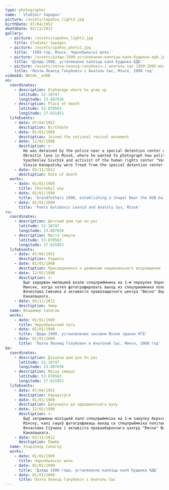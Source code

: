 ```yaml
---
type: photographer
name: ' Vladimir Sapagov'
picture: /assets/sapahou_light2.jpg
birthDate: 07/04/1952
deathDate: 03/11/2012
gallery:
  - picture: /assets/sapahou_light2.jpg
    title: Vladimir Sapagov
  - picture: /assets/spahou_photo1.jpg
    title: '1989 год, Мінск, Чарнобыльскі шлях.'
  - picture: /assets/дзяды-1990-усталяванне-капліцы-каля-будынка-кдб.jpg
    title: 'Дзяды-1990, усталяванне капліцы каля будынка КДБ'
  - picture: /assets/паэты-леанід-галубовіч-і-анатоль-сыс-1959-2005-мінск-2000-год.jpg
    title: 'Паэты Леанід Галубовіч і Анатоль Сыс, Мінск, 2000 год'
videoId: BKtmk__edOQ
en:
  coordinates:
    - description: Orphanage where he grew up
      latitude: 52.10747
      longitude: 23.687836
    - description: Place of death
      latitude: 53.870563
      longitude: 27.631851
  lifeEvents:
    - date: 07/04/1952
      desctiption: Birthdate
    - date: 01/01/1980
      desctiption: Joined the national revival movement
    - date: 12/02/1998
      desctiption: >-
        He was detained by the police near a special detention center on the 1st
        Okrestin lane in Minsk, where he wanted to photograph how politician
        Vyacheslav Sivchik and activist of the human rights center "Vesna"
        Viasim Kanapatsky were freed from the special detention center
    - date: 03/11/2012
      desctiption: Date of death
  works:
    - date: 01/01/1989
      title: Chernobyl way
    - date: 01/01/1990
      title: 'Grandfathers 1990, establishing a chapel Near the KGB building'
    - date: 01/01/2000
      title: 'Poets Golubovic Leonid and Anatoly Sys, Minsk'
ru:
  coordinates:
    - description: Детский дом где он рос
      latitude: 52.10747
      longitude: 23.687836
    - description: Место смерти
      latitude: 53.870563
      longitude: 27.631851
  lifeEvents:
    - date: 07/04/1952
      desctiption: Родился
    - date: 01/01/1980
      desctiption: Присоединился к движению национального возрождения
    - date: 12/02/1998
      desctiption: >-
        Был задержан милицией возле спецприёмника на 1-м переулке Окрестина в
        Минске, когда хотел фотографировать выход из спецприемника политика
        Вячеслава Сивчика и активиста правозащитного центра "Весна" Вадима
        Канапацкого.
    - date: 03/11/2012
      desctiption: Умер
  name: Владимир Сапагов
  works:
    - date: 01/01/1989
      title: Чернобыльский путь
    - date: 01/01/1990
      title: 'Деды-1990, установление часовни Возле здания КГБ'
    - date: 01/01/2000
      title: 'Поэты Леонид Голубович и Анатолий Сыс, Минск, 2000 год'
be:
  coordinates:
    - description: Дзіцячы дом дзе ён рос
      latitude: 52.10747
      longitude: 23.687836
    - description: Месца смерці
      latitude: 53.870563
      longitude: 27.631851
  lifeEvents:
    - date: 07/04/1952
      desctiption: Нарадзіўся
    - date: 01/01/1980
      desctiption: Далучыўся да адраджэнскага руху
    - date: 12/02/1998
      desctiption: >-
        Быў затрыманы міліцыяй каля спецпрыёмніка на 1-м завулку Акрэсціна ў
        Мінску, калі хацеў фатаграфаваць выхад са спецпрыёмніка палітыка
        Вячаслава Сіўчыка і актывіста праваабарончага цэнтру "Вясна" Вадзіма
        Канапацкага.
    - date: 03/11/2012
      desctiption: Памёр
  name: Уладзімір Сапагоў
  works:
    - date: 01/01/1989
      title: Чарнобыльскі шлях
    - date: 01/01/1990
      title: 'Дзяды 1990 года, усталяванне капліцы каля будынка КДБ'
    - date: 01/01/2000
      title: Паэты Леанід Галубовіч і Анатоль Сыс
---
```


